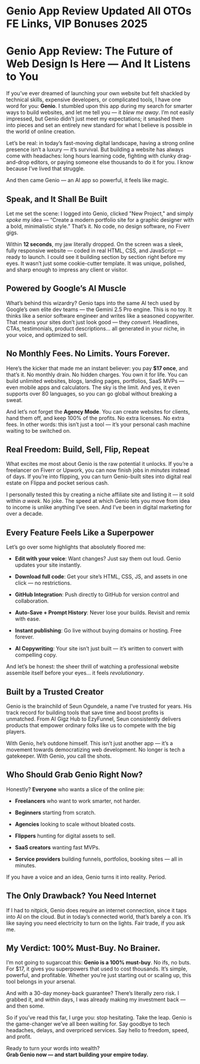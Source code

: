 # Genio App Review Updated All OTOs FE Links, VIP Bonuses 2025
<h1 class="" data-start="130" data-end="206">Genio App Review: The Future of Web Design Is Here — And It Listens to You</h1>
<p class="" data-start="208" data-end="693">If you’ve ever dreamed of launching your own website but felt shackled by technical skills, expensive developers, or complicated tools, I have one word for you: <strong data-start="369" data-end="378">Genio</strong>. I stumbled upon this app during my search for smarter ways to build websites, and let me tell you — it <em data-start="483" data-end="497">blew me away</em>. I’m not easily impressed, but Genio didn’t just meet my expectations; it smashed them into pieces and set an entirely new standard for what I believe is possible in the world of online creation.</p>
<p class="" data-start="695" data-end="1032">Let’s be real: in today’s fast-moving digital landscape, having a strong online presence isn’t a luxury — it’s survival. But building a website has always come with headaches: long hours learning code, fighting with clunky drag-and-drop editors, or paying someone else thousands to do it for you. I know because I’ve lived that struggle.</p>
<p class="" data-start="1034" data-end="1099">And then came Genio — an AI app so powerful, it feels like magic.</p>

<h2 class="" data-start="1101" data-end="1132">Speak, and It Shall Be Built</h2>
<p class="" data-start="1134" data-end="1374">Let me set the scene: I logged into Genio, clicked "New Project," and simply <em data-start="1211" data-end="1218">spoke</em> my idea — “Create a modern portfolio site for a graphic designer with a bold, minimalistic style.” That’s it. No code, no design software, no Fiverr gigs.</p>
<p class="" data-start="1376" data-end="1722">Within <strong data-start="1383" data-end="1397">12 seconds</strong>, my jaw literally dropped. On the screen was a sleek, fully responsive website — coded in real HTML, CSS, and JavaScript — ready to launch. I could see it building section by section right before my eyes. It wasn’t just some cookie-cutter template. It was unique, polished, and sharp enough to impress any client or visitor.</p>

<h2 class="" data-start="1724" data-end="1756">Powered by Google’s AI Muscle</h2>
<p class="" data-start="1758" data-end="2163">What’s behind this wizardry? Genio taps into the same AI tech used by Google’s own elite dev teams — the Gemini 2.5 Pro engine. This is no toy. It thinks like a senior software engineer and writes like a seasoned copywriter. That means your sites don’t just look good — they <em data-start="2033" data-end="2042">convert</em>. Headlines, CTAs, testimonials, product descriptions… all generated in your niche, in your voice, and optimized to sell.</p>

<h2 class="" data-start="2165" data-end="2210">No Monthly Fees. No Limits. Yours Forever.</h2>
<p class="" data-start="2212" data-end="2586">Here’s the kicker that made me an instant believer: you pay <strong data-start="2272" data-end="2284">$17 once</strong>, and that’s it. No monthly drain. No hidden charges. You own it for life. You can build unlimited websites, blogs, landing pages, portfolios, SaaS MVPs — even mobile apps and calculators. The sky is the limit. And yes, it even supports over 80 languages, so you can go global without breaking a sweat.</p>
<p class="" data-start="2588" data-end="2845">And let’s not forget the <strong data-start="2613" data-end="2628">Agency Mode</strong>. You can create websites for clients, hand them off, and keep 100% of the profits. No extra licenses. No extra fees. In other words: this isn’t just a tool — it’s your personal cash machine waiting to be switched on.</p>

<h2 class="" data-start="2847" data-end="2889">Real Freedom: Build, Sell, Flip, Repeat</h2>
<p class="" data-start="2891" data-end="3170">What excites me most about Genio is the raw potential it unlocks. If you’re a freelancer on Fiverr or Upwork, you can now finish jobs in <em data-start="3028" data-end="3037">minutes</em> instead of days. If you’re into flipping, you can turn Genio-built sites into digital real estate on Flippa and pocket serious cash.</p>
<p class="" data-start="3172" data-end="3425">I personally tested this by creating a niche affiliate site and listing it — it sold within <em data-start="3264" data-end="3272">a week</em>. No joke. The speed at which Genio lets you move from idea to income is unlike anything I’ve seen. And I’ve been in digital marketing for over a decade.</p>

<h2 class="" data-start="3427" data-end="3467">Every Feature Feels Like a Superpower</h2>
<p class="" data-start="3469" data-end="3526">Let’s go over some highlights that absolutely floored me:</p>

<ul data-start="3527" data-end="4084">
 	<li class="" data-start="3527" data-end="3628">
<p class="" data-start="3529" data-end="3628"><strong data-start="3529" data-end="3553">Edit with your voice</strong>: Want changes? Just say them out loud. Genio updates your site instantly.</p>
</li>
 	<li class="" data-start="3629" data-end="3728">
<p class="" data-start="3631" data-end="3728"><strong data-start="3631" data-end="3653">Download full code</strong>: Get your site’s HTML, CSS, JS, and assets in one click — no restrictions.</p>
</li>
 	<li class="" data-start="3729" data-end="3817">
<p class="" data-start="3731" data-end="3817"><strong data-start="3731" data-end="3753">GitHub Integration</strong>: Push directly to GitHub for version control and collaboration.</p>
</li>
 	<li class="" data-start="3818" data-end="3904">
<p class="" data-start="3820" data-end="3904"><strong data-start="3820" data-end="3850">Auto-Save + Prompt History</strong>: Never lose your builds. Revisit and remix with ease.</p>
</li>
 	<li class="" data-start="3905" data-end="3987">
<p class="" data-start="3907" data-end="3987"><strong data-start="3907" data-end="3929">Instant publishing</strong>: Go live without buying domains or hosting. Free forever.</p>
</li>
 	<li class="" data-start="3988" data-end="4084">
<p class="" data-start="3990" data-end="4084"><strong data-start="3990" data-end="4008">AI Copywriting</strong>: Your site isn’t just built — it’s written to convert with compelling copy.</p>
</li>
</ul>
<p class="" data-start="4086" data-end="4218">And let’s be honest: the sheer thrill of watching a professional website assemble itself before your eyes… it feels <em data-start="4202" data-end="4217">revolutionary</em>.</p>

<h2 class="" data-start="4220" data-end="4249">Built by a Trusted Creator</h2>
<p class="" data-start="4251" data-end="4542">Genio is the brainchild of Seun Ogundele, a name I’ve trusted for years. His track record for building tools that save time and boost profits is unmatched. From AI Gigz Hub to EzyFunnel, Seun consistently delivers products that empower ordinary folks like us to compete with the big players.</p>
<p class="" data-start="4544" data-end="4728">With Genio, he’s outdone himself. This isn’t just another app — it’s a movement towards democratizing web development. No longer is tech a gatekeeper. With Genio, <em data-start="4707" data-end="4712">you</em> call the shots.</p>

<h2 class="" data-start="4730" data-end="4765">Who Should Grab Genio Right Now?</h2>
<p class="" data-start="4767" data-end="4826">Honestly? <strong data-start="4777" data-end="4789">Everyone</strong> who wants a slice of the online pie:</p>

<ul data-start="4827" data-end="5152">
 	<li class="" data-start="4827" data-end="4882">
<p class="" data-start="4829" data-end="4882"><strong data-start="4829" data-end="4844">Freelancers</strong> who want to work smarter, not harder.</p>
</li>
 	<li class="" data-start="4883" data-end="4921">
<p class="" data-start="4885" data-end="4921"><strong data-start="4885" data-end="4898">Beginners</strong> starting from scratch.</p>
</li>
 	<li class="" data-start="4922" data-end="4976">
<p class="" data-start="4924" data-end="4976"><strong data-start="4924" data-end="4936">Agencies</strong> looking to scale without bloated costs.</p>
</li>
 	<li class="" data-start="4977" data-end="5027">
<p class="" data-start="4979" data-end="5027"><strong data-start="4979" data-end="4991">Flippers</strong> hunting for digital assets to sell.</p>
</li>
 	<li class="" data-start="5028" data-end="5066">
<p class="" data-start="5030" data-end="5066"><strong data-start="5030" data-end="5047">SaaS creators</strong> wanting fast MVPs.</p>
</li>
 	<li class="" data-start="5067" data-end="5152">
<p class="" data-start="5069" data-end="5152"><strong data-start="5069" data-end="5090">Service providers</strong> building funnels, portfolios, booking sites — all in minutes.</p>
</li>
</ul>
<p class="" data-start="5154" data-end="5223">If you have a voice and an idea, Genio turns it into reality. Period.</p>

<h2 class="" data-start="5225" data-end="5264">The Only Drawback? You Need Internet</h2>
<p class="" data-start="5266" data-end="5506">If I had to nitpick, Genio does require an internet connection, since it taps into AI on the cloud. But in today’s connected world, that’s barely a con. It’s like saying you need electricity to turn on the lights. Fair trade, if you ask me.</p>

<h2 class="" data-start="5508" data-end="5549">My Verdict: 100% Must-Buy. No Brainer.</h2>
<p class="" data-start="5551" data-end="5815">I’m not going to sugarcoat this: <strong data-start="5584" data-end="5612">Genio is a 100% must-buy</strong>. No ifs, no buts. For $17, it gives you superpowers that used to cost thousands. It’s simple, powerful, and profitable. Whether you’re just starting out or scaling up, this tool belongs in your arsenal.</p>
<p class="" data-start="5817" data-end="5973">And with a 30-day money-back guarantee? There’s literally zero risk. I grabbed it, and within days, I was already making my investment back — and then some.</p>
<p class="" data-start="5975" data-end="6205">So if you’ve read this far, I urge you: stop hesitating. Take the leap. Genio is the game-changer we’ve all been waiting for. Say goodbye to tech headaches, delays, and overpriced services. Say hello to freedom, speed, and profit.</p>
<p class="" data-start="6207" data-end="6305">Ready to turn your words into wealth?<br data-start="6244" data-end="6247" /><strong data-start="6247" data-end="6305">Grab Genio now — and start building your empire today.</strong></p>
